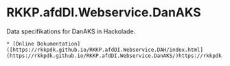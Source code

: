 # RKKP.afdDI.Webservice.DanAKS
Data specifikations for DanAKS in Hackolade.

    * [Online Dokumentation]([https://rkkpdk.github.io/RKKP.afdDI.Webservice.DAH/index.html](https://rkkpdk.github.io/RKKP.afdDI.Webservice.DanAKS/)https://rkkpdk.github.io/RKKP.afdDI.Webservice.DanAKS/)
